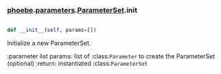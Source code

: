 ### [phoebe](phoebe.md).[parameters](parameters.md).[ParameterSet](ParameterSet.md).__init__

```py

def __init__(self, params=[])

```



Initialize a new ParameterSet.

:parameter list params: list of :class:`Parameter` to
    create the ParameterSet (optional)
:return: instantiated :class:`ParameterSet`

